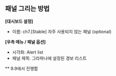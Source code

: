## 패널 그리는 방법

**[대시보드 설정]**
* 이름: ch7.[Stable] 자주 사용되지 않는 패널 (optional)

**[우측 메뉴 / 패널 옵션]**
* 시각화: Alert list 
* 패널 제목: 그라파나에 설정된 경보 리스트  

** 9.9에서 진행함 

